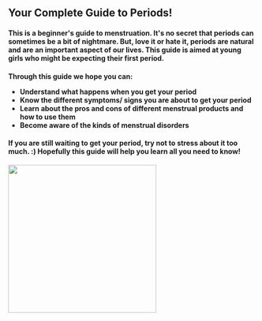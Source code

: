 <h2><b>Your Complete Guide to Periods!</b></h2>
<h4><p>This is a beginner's guide to menstruation. It's no secret that periods can sometimes be a bit of nightmare. But, love it or hate it, periods are natural and are an important aspect of our lives. This guide is aimed at young girls who might be expecting their first period.</p></h4>
<h4>Through this guide we hope you can:
<ul>
  <li> Understand  what happens when you get your period</li>
  <li> Know the different symptoms/ signs you are about to get your period</li>
  <li> Learn about the pros and cons of different menstrual products and how to use them</li>
  <li> Become aware of the kinds of menstrual disorders</li>
</ul></h4>
<h4>If you are still waiting to get your period, try not to stress about it too much. :) Hopefully this guide will help you learn all you need to know!</h4>

<img src="https://user-images.githubusercontent.com/75719373/115997952-a9921280-a602-11eb-902d-c09b66233fb7.png" width="300" height="300">
